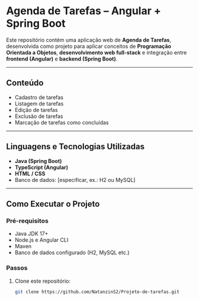 #  Agenda de Tarefas – Angular + Spring Boot

Este repositório contém uma aplicação web de **Agenda de Tarefas**, desenvolvida como projeto para aplicar conceitos de **Programação Orientada a Objetos**, **desenvolvimento web full-stack** e integração entre **frontend (Angular)** e **backend (Spring Boot)**.

---

##  Conteúdo
- Cadastro de tarefas  
- Listagem de tarefas  
- Edição de tarefas  
- Exclusão de tarefas  
- Marcação de tarefas como concluídas  

---

##  Linguagens e Tecnologias Utilizadas
- **Java (Spring Boot)**  
- **TypeScript (Angular)**  
- **HTML / CSS**  
- Banco de dados: [especificar, ex.: H2 ou MySQL]  

---


##  Como Executar o Projeto

### Pré-requisitos
- Java JDK 17+  
- Node.js e Angular CLI  
- Maven  
- Banco de dados configurado (H2, MySQL etc.)

### Passos
1. Clone este repositório:
   ```bash
   git clone https://github.com/NatanzinS2/Projeto-de-tarefas.git
